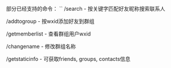 部分已经支持的命令：
``
/search - 按关键字匹配好友昵称搜索联系人

/addtogroup - 按wxid添加好友到群组

/getmemberlist - 查看群组用户wxid

/changename - 修改群组名称

/getstaticinfo - 可获取friends, groups, contacts信息
```
